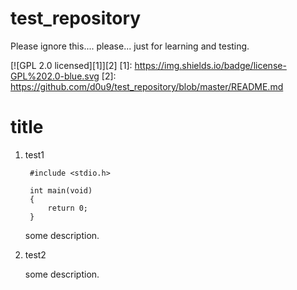 # test_repository
Please ignore this.... please... just for learning and testing.

[![GPL 2.0 licensed][1]][2]
[1]: https://img.shields.io/badge/license-GPL%202.0-blue.svg
[2]: https://github.com/d0u9/test_repository/blob/master/README.md


# title
1. test1

        #include <stdio.h>
    
        int main(void)
        {
            return 0;
        }
    
    some description.

2. test2

    some description.

